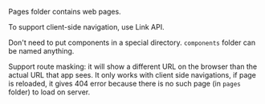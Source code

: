 Pages folder contains web pages.

To support client-side navigation, use Link API.

Don't need to put components in a special directory. `components` folder can be named anything.

Support route masking: it will show a different URL on the browser than the actual URL that app sees. It only works with client side navigations, if page is reloaded, it gives 404 error because there is no such page (in `pages` folder) to load on server.

